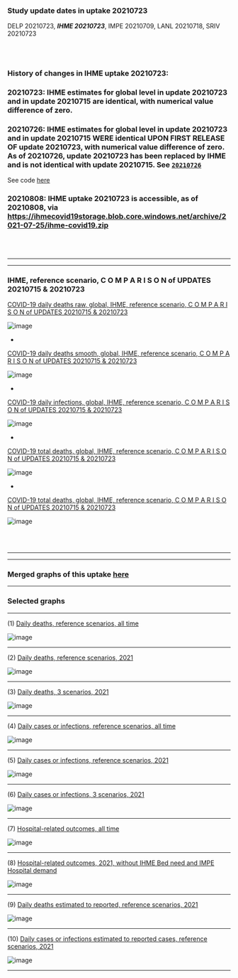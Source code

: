 ### Study update dates in uptake 20210723

DELP 20210723, **_IHME 20210723_**, IMPE 20210709, LANL 20210718, SRIV 20210723


<br/><br/>

### History of changes in IHME uptake 20210723: 

### 20210723: IHME estimates for global level in update 20210723 and in update 20210715 are identical, with numerical value difference of zero. 

### 20210726: IHME estimates for global level in update 20210723 and in update 20210715 WERE identical UPON FIRST RELEASE OF update 20210723, with numerical value difference of zero. As of 20210726, update 20210723 has been replaced by IHME and is not identical with update 20210715. See [`20210726`](https://github.com/pourmalek/CovidVisualizedGlobal/tree/main/20210726)

See code [here](https://github.com/pourmalek/CovidVisualizedGlobal/blob/main/20210723/code/IHME/do%20CovidVisualizedGlobal%20IHME.do)

### 20210808: IHME uptake 20210723 is accessible, as of 20210808, via https://ihmecovid19storage.blob.core.windows.net/archive/2021-07-25/ihme-covid19.zip

<br/><br/>


********
********

### IHME, reference scenario, C O M P A R I S O N of UPDATES 20210715 & 20210723

[COVID-19 daily deaths raw, global, IHME, reference scenario, C O M P A R I S O N of UPDATES 20210715 & 20210723](https://github.com/pourmalek/CovidVisualizedGlobal/blob/main/20210723/output/IHME/graph%20A1%20COVID-19%20daily%20deaths%20raw%2C%20reference%20scenario%2C%20global%2C%20IHME.pdf)

![image](https://user-images.githubusercontent.com/30849720/126860464-3af395e9-35b4-4fd9-968e-5454c849ea54.png)

*

[COVID-19 daily deaths smooth, global, IHME, reference scenario, C O M P A R I S O N of UPDATES 20210715 & 20210723](https://github.com/pourmalek/CovidVisualizedGlobal/blob/main/20210723/output/IHME/graph%20A2%20COVID-19%20daily%20deaths%20smooth%2C%20reference%20scenario%2C%20global%2C%20IHME.pdf)

![image](https://user-images.githubusercontent.com/30849720/126860484-cbb34c1d-af83-42d5-9be3-e83dc3eab1a1.png)

*

[COVID-19 daily infections, global, IHME, reference scenario, C O M P A R I S O N of UPDATES 20210715 & 20210723](https://github.com/pourmalek/CovidVisualizedGlobal/blob/main/20210723/output/IHME/graph%20A3%20COVID-19%20daily%20infections%2C%20reference%20scenario%2C%20global%2C%20IHME.pdf)

![image](https://user-images.githubusercontent.com/30849720/126860499-31908f2f-9f7d-429b-9532-71211ad2cada.png)

*

[COVID-19 total deaths, global, IHME, reference scenario, C O M P A R I S O N of UPDATES 20210715 & 20210723](https://github.com/pourmalek/CovidVisualizedGlobal/blob/main/20210723/output/IHME/graph%20A4%20COVID-19%20total%20deaths%2C%20reference%20scenario%2C%20global%2C%20IHME.pdf)

![image](https://user-images.githubusercontent.com/30849720/126860529-279e458a-0778-4f71-b09a-0ab07cc1753a.png)

*

[COVID-19 total deaths, global, IHME, reference scenario, C O M P A R I S O N of UPDATES 20210715 & 20210723](https://github.com/pourmalek/CovidVisualizedGlobal/blob/main/20210723/output/IHME/graph%20A5%20COVID-19%20total%20infections%2C%20reference%20scenario%2C%20global%2C%20IHME.pdf)

![image](https://user-images.githubusercontent.com/30849720/126860548-7957898f-e5dd-472d-8caa-4e4cb9692beb.png)

<br/><br/>

********
********


### Merged graphs of this uptake [here](https://github.com/pourmalek/CovidVisualizedGlobal/blob/main/20210723/graphs%20merge%2020210723.pdf)


****


### Selected graphs

****

(1) [Daily deaths, reference scenarios, all time](https://github.com/pourmalek/CovidVisualizedGlobal/blob/main/20210723/output/merge/graph%2011%20COVID-19%20daily%20deaths%2C%20global%2C%20reference%20scenarios%2C%20all%20time.pdf)

![image](https://user-images.githubusercontent.com/30849720/126873474-c4ae125b-f597-448e-bb88-f088df139d3c.png)

****

(2) [Daily deaths, reference scenarios, 2021](https://github.com/pourmalek/CovidVisualizedGlobal/blob/main/20210723/output/merge/graph%2012%20COVID-19%20daily%20deaths%2C%20global%2C%20reference%20scenarios%2C%202021.pdf)

![image](https://user-images.githubusercontent.com/30849720/126873496-5af00eac-a3c4-4229-b3bb-d98eb347c6c3.png)

****

(3) [Daily deaths, 3 scenarios, 2021](https://github.com/pourmalek/CovidVisualizedGlobal/blob/main/20210723/output/merge/graph%2014%20COVID-19%20daily%20deaths%2C%20global%2C%203%20scenarios%2C%202021.pdf)

![image](https://user-images.githubusercontent.com/30849720/126873518-ceb7dbbe-db94-417a-8aa1-c9d8453d6a6b.png)

****

(4) [Daily cases or infections, reference scenarios, all time](https://github.com/pourmalek/CovidVisualizedGlobal/blob/main/20210723/output/merge/graph%2021%20COVID-19%20daily%20cases%2C%20global%2C%20reference%20scenarios.pdf)

![image](https://user-images.githubusercontent.com/30849720/126873535-052329a1-8efd-4fd1-af85-572f326d3c53.png)

****

(5) [Daily cases or infections, reference scenarios, 2021](https://github.com/pourmalek/CovidVisualizedGlobal/blob/main/20210723/output/merge/graph%2022%20COVID-19%20daily%20cases%2C%20global%2C%20reference%20scenarios%2C%202021.pdf)

![image](https://user-images.githubusercontent.com/30849720/126873554-ffd58044-0949-4b8f-b32a-d9f75c71c5c8.png)

****

(6) [Daily cases or infections, 3 scenarios, 2021](https://github.com/pourmalek/CovidVisualizedGlobal/blob/main/20210723/output/merge/graph%2024%20COVID-19%20daily%20cases%2C%20global%2C%203%20scenarios%2C%202021%2C%20uncertainty.pdf)

![image](https://user-images.githubusercontent.com/30849720/126873573-d88bb51f-67e6-403e-8902-2e91d6a440b5.png)

****

(7) [Hospital-related outcomes, all time](https://github.com/pourmalek/CovidVisualizedGlobal/blob/main/20210723/output/merge/graph%2061%20COVID-19%20hospital-related%20outcomes.pdf)

![image](https://user-images.githubusercontent.com/30849720/126873592-0d3ad491-5f0e-4b35-b77b-1cc71fde86dc.png)

****

(8) [Hospital-related outcomes, 2021, without IHME Bed need and IMPE Hospital demand](https://github.com/pourmalek/CovidVisualizedGlobal/blob/main/20210723/output/merge/graph%2063%20COVID-19%20hospital-related%20outcomes%2C%20wo%20extremes%2C%202021.pdf)

![image](https://user-images.githubusercontent.com/30849720/126873605-5438120a-976f-437f-8fc7-6ab8e94c57b0.png)

****

(9) [Daily deaths estimated to reported, reference scenarios, 2021](https://github.com/pourmalek/CovidVisualizedGlobal/blob/main/20210723/output/merge/graph%2082%20COVID-19%20daily%20deaths%20estimated%20to%20reported%2C%20global%2C%20reference%20scenarios%2C%202021.pdf)

![image](https://user-images.githubusercontent.com/30849720/126873630-00470f7e-fca9-47de-bf5b-92320735c89f.png)

****

(10) [Daily cases or infections estimated to reported cases, reference scenarios, 2021](https://github.com/pourmalek/CovidVisualizedGlobal/blob/main/20210723/output/merge/graph%2084%20COVID-19%20daily%20cases%20estimated%20to%20reported%2C%20global%2C%20reference%20scenarios%2C%202021.pdf)

![image](https://user-images.githubusercontent.com/30849720/126873649-bed4e8bb-d018-4a4e-8847-2812c6f56708.png)

****

